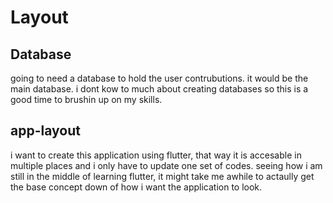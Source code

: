 # Layout

## Database

going to need a database to hold the user contrubutions. it would be the main database. i dont kow to much about creating databases so this is a good time to brushin up on my skills.

## app-layout

i want to create this application using flutter, that way it is accesable in multiple places and i only have to update one set of codes. seeing how i am still in the middle of learning flutter, it might take me awhile to actaully get the base concept down of how i want the application to look.